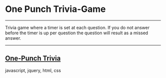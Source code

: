 # One Punch Trivia-Game
---
Trivia game where a timer is set at each question. If you do not answer before the timer is up per question the question will result as a missed answer.

---
[One-Punch Trivia](https://onepunchtrivia.herokuapp.com/)
---
javascript, jquery, html, css
